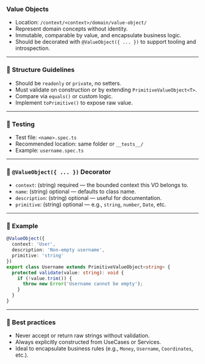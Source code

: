 ### Value Objects

- Location: `/context/<context>/domain/value-object/`
- Represent domain concepts without identity.
- Immutable, comparable by value, and encapsulate business logic.
- Should be decorated with `@ValueObject({ ... })` to support tooling and introspection.

---

### 🧱 Structure Guidelines

- Should be `readonly` or `private`, no setters.
- Must validate on construction or by extending `PrimitiveValueObject<T>`.
- Compare via `equals()` or custom logic.
- Implement `toPrimitive()` to expose raw value.

---

### 🧪 Testing

- Test file: `<name>.spec.ts`
- Recommended location: same folder or `__tests__/`
- Example: `username.spec.ts`

---

### 🧩 `@ValueObject({ ... })` Decorator

- `context`: (string) required — the bounded context this VO belongs to.
- `name`: (string) optional — defaults to class name.
- `description`: (string) optional — useful for documentation.
- `primitive`: (string) optional — e.g., `string`, `number`, `Date`, etc.

---

### 🧩 Example
```ts
@ValueObject({
  context: 'User',
  description: 'Non-empty username',
  primitive: 'string'
})
export class Username extends PrimitiveValueObject<string> {
  protected validate(value: string): void {
    if (!value.trim()) {
      throw new Error('Username cannot be empty');
    }
  }
}
```

---

### 🧠 Best practices

- Never accept or return raw strings without validation.
- Always explicitly constructed from UseCases or Services.
- Ideal to encapsulate business rules (e.g., `Money`, `Username`, `Coordinates`, etc.).
